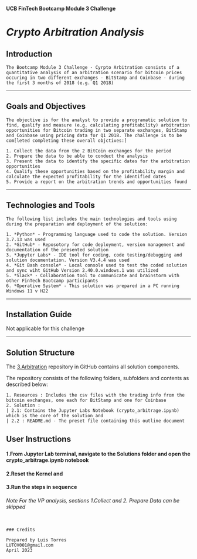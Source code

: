 **UCB FinTech Bootcamp Module 3 Challenge**
# *Crypto Arbitration Analysis*
## Introduction

    The Bootcamp Module 3 Challenge - Cyrpto Arbitration consists of a quantitative analysis of an arbitration scenario for bitcoin prices occuring in two different exchanges - BitStamp and Coinbase - during the first 3 months of 2018 (e.g. Q1 2018)
---
## Goals and Objectives

    The objective is for the analyst to provide a programatic solution to find, qualify and measure (e.g. calculating profitability) arbitration opportunities for Bitcoin trading in two separate exchanges, BitStamp and Coinbase using pricing data for Q1 2018. The challenge is to be com[leted completing these overall objctives:]

    1. Collect the data from the 2 BitCoin exchanges for the period 
    2. Prepare the data to be able to conduct the analysis
    3. Present the data to identify the specific dates for the arbitration opportunities
    4. Qualify these opportunities based on the profitability margin and calculate the expected profitability for the identified dates
    5. Provide a report on the arbitration trends and opportunities found

---
## Technologies and Tools
    The following list includes the main technologies and tools using during the preparation and deployment of the solution:

    1. *Python* - Programming language used to code the solution. Version 3.7.13 was used
    2. *GitHub* - Reposotory for code deployment, version management and documentation of the presented solution
    3. *Jupyter Labs* - IDE tool for coding, code testing/debugging and solution documentation. Version V3.4.4 was used
    4. *Git Bash console* - Local console used to test the coded solution and sync wiht GitHub Version 2.40.0.windows.1 was utilized
    5. *Slack* - Collaboration tool to communicate and brainstorm with other FinTech Bootcamp participants
    6. *Operative System* - This solution was prepared in a PC running Windows 11 v H22
---
## Installation Guide

Not applicable for this challenge

---
## Solution Structure

The [3.Arbitration](https://github.com/LUTOV001/3.Arbitration) repository in GitHub contains all solution components.

The repository consists of the following folders, subfolders and contents as described below:
 
    1. Resources : Includes the csv files with the trading info from the bitcoin exchanges, one each for BitStamp and one for Coinbase
    2. Solution : 
    | 2.1: Contains the Jupyter Labs Notebook (crypto_arbitrage.ipynb) which is the core of the solution and 
    | 2.2 : README.md - The preset file containing this outline document
    

## User Instructions
#### 1.From Jupyter Lab terminal, navigate to the Solutions folder and open the crypto_arbitrage.ipynb notebook
#### 2.Reset the Kernel and
#### 3.Run the steps in sequence
###### *Note* For the VP analysis, sections 1.Collect and 2. Prepare Data can be skipped 
```

### Credits

Prepared by Luis Torres 
LUTOV001@gmail.com
April 2023